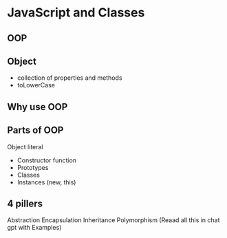 
# JavaScript and Classes


## OOP


## Object
- collection of properties and methods
- toLowerCase

## Why use OOP

## Parts of OOP
Object literal

- Constructor function
- Prototypes
- Classes
- Instances (new, this)

## 4 pillers
Abstraction
Encapsulation
Inheritance
Polymorphism (Reaad all this in chat gpt with Examples)
